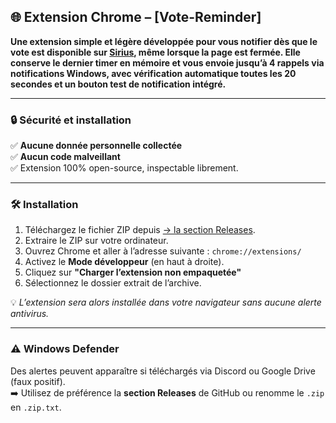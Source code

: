 ## 🌐 Extension Chrome – [Vote-Reminder]

**Une extension simple et légère développée pour vous notifier dès que le vote est disponible sur [Sirius](https://sirius-game.fr/vote), même lorsque la page est fermée. Elle conserve le dernier timer en mémoire et vous envoie jusqu’à 4 rappels via notifications Windows, avec vérification automatique toutes les 20 secondes et un bouton test de notification intégré.**

---

### 🔒 Sécurité et installation

✅ **Aucune donnée personnelle collectée**  
✅ **Aucun code malveillant**  
✅ Extension 100% open-source, inspectable librement.

---

### 🛠️ Installation

1. Téléchargez le fichier ZIP depuis [→ la section Releases](https://github.com/Itreax/Vote-Reminder---Sirius/releases).
2. Extraire le ZIP sur votre ordinateur.
3. Ouvrez Chrome et aller à l’adresse suivante : `chrome://extensions/`
4. Activez le **Mode développeur** (en haut à droite).
5. Cliquez sur **"Charger l’extension non empaquetée"**
6. Sélectionnez le dossier extrait de l’archive.

💡 *L’extension sera alors installée dans votre navigateur sans aucune alerte antivirus.*

---

### ⚠️ Windows Defender

Des alertes peuvent apparaître si téléchargés via Discord ou Google Drive (faux positif).  
➡️ Utilisez de préférence la **section Releases** de GitHub ou renomme le `.zip` en `.zip.txt`.
